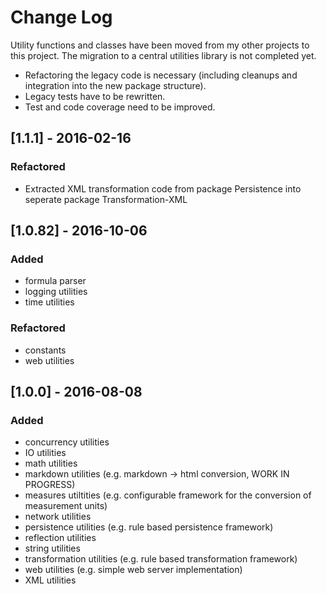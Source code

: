 # Change Log
Utility functions and classes have been moved from my other projects to this project. The migration to a central utilities library is not completed yet.

- Refactoring the legacy code is necessary (including cleanups and integration into the new package structure).
- Legacy tests have to be rewritten.
- Test and code coverage need to be improved.


## [1.1.1] - 2016-02-16
### Refactored
- Extracted XML transformation code from package Persistence into seperate package Transformation-XML

## [1.0.82] - 2016-10-06
### Added
- formula parser
- logging utilities
- time utilities

### Refactored
- constants
- web utilities

## [1.0.0] - 2016-08-08
### Added
- concurrency utilities
- IO utilities
- math utilities
- markdown utilities (e.g. markdown -> html conversion, WORK IN PROGRESS)
- measures utiltities (e.g. configurable framework for the conversion of measurement units)
- network utilities
- persistence utilities (e.g. rule based persistence framework)
- reflection utilities
- string utilities
- transformation utilities (e.g. rule based transformation framework)
- web utilities (e.g. simple web server implementation)
- XML utilities
